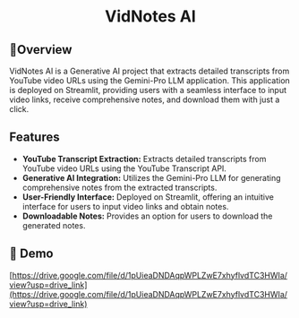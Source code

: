 <h1 align="center" id="title">VidNotes AI</h1>
<h2>🤜Overview</h2>
VidNotes AI is a Generative AI project that extracts detailed transcripts from YouTube video URLs using the Gemini-Pro LLM application. This application is deployed on Streamlit, providing users with a seamless interface to input video links, receive comprehensive notes, and download them with just a click.

<h2>Features</h2>
    <ul>
        <li><strong>YouTube Transcript Extraction:</strong> Extracts detailed transcripts from YouTube video URLs using the YouTube Transcript API.</li>
        <li><strong>Generative AI Integration:</strong> Utilizes the Gemini-Pro LLM for generating comprehensive notes from the extracted transcripts.</li>
        <li><strong>User-Friendly Interface:</strong> Deployed on Streamlit, offering an intuitive interface for users to input video links and obtain notes.</li>
        <li><strong>Downloadable Notes:</strong> Provides an option for users to download the generated notes.</li>
    </ul>

<h2>🚀 Demo</h2>

[https://drive.google.com/file/d/1pUieaDNDAqpWPLZwE7xhyflvdTC3HWIa/view?usp=drive_link](https://drive.google.com/file/d/1pUieaDNDAqpWPLZwE7xhyflvdTC3HWIa/view?usp=drive_link)

